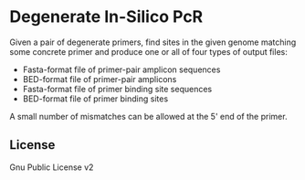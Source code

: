 Degenerate In-Silico PcR
========================

Given a pair of degenerate primers, find sites in the given genome matching some concrete primer and produce one or all of four types of output files:

* Fasta-format file of primer-pair amplicon sequences
* BED-format file of primer-pair amplicons
* Fasta-format file of primer binding site sequences
* BED-format file of primer binding sites

A small number of mismatches can be allowed at the 5' end of the primer.

License
-------
Gnu Public License v2
